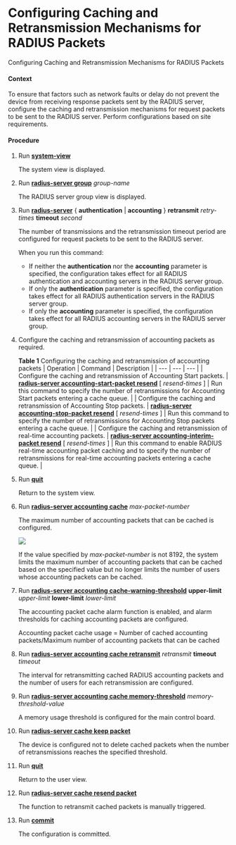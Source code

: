 Configuring Caching and Retransmission Mechanisms for RADIUS Packets
====================================================================

Configuring Caching and Retransmission Mechanisms for RADIUS Packets

#### Context

To ensure that factors such as network faults or delay do not prevent the device from receiving response packets sent by the RADIUS server, configure the caching and retransmission mechanisms for request packets to be sent to the RADIUS server. Perform configurations based on site requirements.


#### Procedure

1. Run [**system-view**](cmdqueryname=system-view)
   
   
   
   The system view is displayed.
2. Run [**radius-server group**](cmdqueryname=radius-server+group) *group-name*
   
   
   
   The RADIUS server group view is displayed.
3. Run [**radius-server**](cmdqueryname=radius-server) { **authentication** | **accounting** } **retransmit** *retry-times* **timeout** *second*
   
   
   
   The number of transmissions and the retransmission timeout period are configured for request packets to be sent to the RADIUS server.
   
   
   
   When you run this command:
   
   * If neither the **authentication** nor the **accounting** parameter is specified, the configuration takes effect for all RADIUS authentication and accounting servers in the RADIUS server group.
   * If only the **authentication** parameter is specified, the configuration takes effect for all RADIUS authentication servers in the RADIUS server group.
   * If only the **accounting** parameter is specified, the configuration takes effect for all RADIUS accounting servers in the RADIUS server group.
4. Configure the caching and retransmission of accounting packets as required.
   
   
   
   **Table 1** Configuring the caching and retransmission of accounting packets
   | Operation | Command | Description |
   | --- | --- | --- |
   | Configure the caching and retransmission of Accounting Start packets. | [**radius-server accounting-start-packet resend**](cmdqueryname=radius-server+accounting-start-packet+resend) [ *resend-times* ] | Run this command to specify the number of retransmissions for Accounting Start packets entering a cache queue. |
   | Configure the caching and retransmission of Accounting Stop packets. | [**radius-server accounting-stop-packet resend**](cmdqueryname=radius-server+accounting-stop-packet+resend) [ *resend-times* ] | Run this command to specify the number of retransmissions for Accounting Stop packets entering a cache queue. |
   | Configure the caching and retransmission of real-time accounting packets. | [**radius-server accounting-interim-packet resend**](cmdqueryname=radius-server+accounting-interim-packet+resend) [ *resend-times* ] | Run this command to enable RADIUS real-time accounting packet caching and to specify the number of retransmissions for real-time accounting packets entering a cache queue. |
5. Run [**quit**](cmdqueryname=quit)
   
   
   
   Return to the system view.
6. Run [**radius-server accounting cache**](cmdqueryname=radius-server+accounting+cache) *max-packet-number*
   
   
   
   The maximum number of accounting packets that can be cached is configured.
   
   
   
   ![](../../../../public_sys-resources/note_3.0-en-us.png) 
   
   If the value specified by *max-packet-number* is not 8192, the system limits the maximum number of accounting packets that can be cached based on the specified value but no longer limits the number of users whose accounting packets can be cached.
7. Run [**radius-server accounting cache-warning-threshold**](cmdqueryname=radius-server+accounting+cache-warning-threshold) **upper-limit** *upper-limit* **lower-limit** *lower-limit*
   
   
   
   The accounting packet cache alarm function is enabled, and alarm thresholds for caching accounting packets are configured.
   
   
   
   Accounting packet cache usage = Number of cached accounting packets/Maximum number of accounting packets that can be cached
8. Run [**radius-server accounting cache retransmit**](cmdqueryname=radius-server+accounting+cache+retransmit) *retransmit* **timeout** *timeout*
   
   
   
   The interval for retransmitting cached RADIUS accounting packets and the number of users for each retransmission are configured.
9. Run [**radius-server accounting cache memory-threshold**](cmdqueryname=radius-server+accounting+cache+memory-threshold) *memory-threshold-value*
   
   
   
   A memory usage threshold is configured for the main control board.
10. Run [**radius-server cache keep packet**](cmdqueryname=radius-server+cache+keep+packet)
    
    
    
    The device is configured not to delete cached packets when the number of retransmissions reaches the specified threshold.
11. Run [**quit**](cmdqueryname=quit)
    
    
    
    Return to the user view.
12. Run [**radius-server cache resend packet**](cmdqueryname=radius-server+cache+resend+packet)
    
    
    
    The function to retransmit cached packets is manually triggered.
13. Run [**commit**](cmdqueryname=commit)
    
    
    
    The configuration is committed.